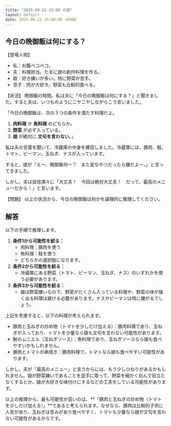 ```yaml
---
title: "2025-09-21 15:09 の謎"
layout: default
date: 2025-09-21 15:09:00 +0900
---
```

## 今日の晩御飯は何にする？

【登場人物】
*   私：お腹ペコペコ。
*   夫：料理担当。たまに謎の創作料理を作る。
*   娘：好き嫌いが多い。特に野菜が苦手。
*   息子：肉が大好き。野菜も比較的食べる。

【状況】
晩御飯の時間。私は夫に「今日の晩御飯は何にする？」と聞きました。すると夫は、いつものようにニヤニヤしながらこう言いました。

「今日の晩御飯は、次の３つの条件を満たす料理だよ。

1.  **肉料理** か **魚料理** のどちらか。
2.  **野菜** が必ず入っている。
3.  **娘** が絶対に **文句を言わない**。」

私は夫の言葉を聞いて、冷蔵庫の中身を確認しました。冷蔵庫には、豚肉、鮭、トマト、ピーマン、玉ねぎ、ナスが入っています。

すると、娘が「えー、晩御飯何ー？　また変なやつだったら嫌だよー。」と言ってきました。

しかし、夫は自信満々に「大丈夫！　今回は絶対大丈夫！　だって、最高のメニューだから！」と言います。

【問題】
以上の状況から、今日の晩御飯は何かを論理的に推理してください。

## 解答

以下の手順で推理します。

1.  **条件1から可能性を絞る：**
    *   肉料理：豚肉を使う
    *   魚料理：鮭を使う
    *   どちらかの選択肢になります。
2.  **条件2から可能性を絞る：**
    *   冷蔵庫にある野菜（トマト、ピーマン、玉ねぎ、ナス）のいずれかを使う必要があります。
3.  **条件3から可能性を絞る：**
    *   娘は野菜嫌いなので、野菜がたくさん入っている料理や、野菜の味が強く出る料理は避ける必要があります。ナスやピーマンは特に嫌がるでしょう。

上記を考慮すると、以下の料理が考えられます。

*   豚肉と玉ねぎの炒め物（トマトを少しだけ加える）：豚肉料理であり、玉ねぎが入っており、トマトを少量なら娘も文句を言わない可能性があります。
*   鮭のムニエル（玉ねぎソース）：魚料理であり、玉ねぎソースなら娘も食べやすいかもしれません。
*   豚肉とトマトの串焼き：豚肉料理で、トマトなら娘も食べやすい可能性があります。

しかし、夫が「最高のメニュー」と言うからには、もう少しひねりがあるかもしれません。娘が野菜嫌いであることを逆手に取って、野菜を細かく刻んで目立たなくするとか、娘が大好きな味付けにするなどの工夫をしている可能性があります。

以上の推理から、最も可能性が高いのは、**「豚肉と玉ねぎの炒め物（トマトを少しだけ加える）」**であると考えられます。なぜなら、豚肉は比較的子供に人気があり、玉ねぎは甘みがあり食べやすく、トマトも少量なら娘が文句を言わない可能性があるからです。
